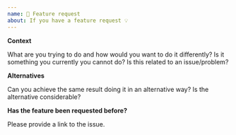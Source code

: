 ```yaml
---
name: 🚀 Feature request
about: If you have a feature request 💡
---
```


**Context**

What are you trying to do and how would you want to do it differently? 
Is it something you currently you cannot do?
Is this related to an issue/problem?

**Alternatives**

Can you achieve the same result doing it in an alternative way? 
Is the alternative considerable?

**Has the feature been requested before?**

Please provide a link to the issue.

